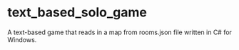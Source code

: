 # text_based_solo_game
A text-based game that reads in a map from rooms.json file written in C# for Windows. 
